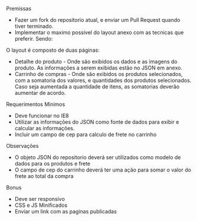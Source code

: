 Premissas

- Fazer um fork do repositorio atual, e enviar um Pull Request quando tiver terminado.
- Implementar o maximo possível do layout anexo com as tecnicas que preferir. Sendo:

O layout é composto de duas páginas:

* Detalhe do produto - Onde são exibidos os dados e as imagens do produto. As informações a serem exibidas estão no JSON em anexo.
* Carrinho de compras - Onde são exibidos os produtos selecionados, com a somatoria dos valores, e quantidades dos produtos selecionados. Caso seja aumentada a quantidade de itens, as somatorias deverão aumentar de acordo. 

Requerimentos Mínimos

- Deve funcionar no IE8
- Utilizar as informações do JSON como fonte de dados para exibir e calcular as informações.
- Incluir um campo de cep para calculo de frete no carrinho

Observações

- O objeto JSON do repositorio deverá ser utilizados como modelo de dados para os produtos e frete
- O campo de cep do carrinho deverá ter uma ação para somar o valor do frete ao total da compra

Bonus
- Deve ser responsivo 
- CSS e JS Minificados
- Enviar um link com as paginas publicadas
